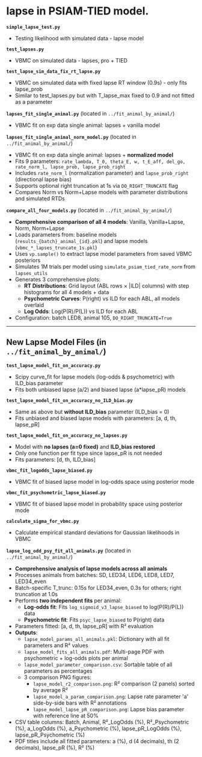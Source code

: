 # lapse in PSIAM-TIED model.

**`simple_lapse_test.py`**
- Testing likelihood with simulated data - lapse model

**`test_lapses.py`**
- VBMC on simulated data - lapses, pro + TIED

**`test_lapse_sim_data_fix_rt_lapse.py`**
- VBMC on simulated data with fixed lapse RT window (0.9s) - only fits lapse_prob
- Similar to test_lapses.py but with T_lapse_max fixed to 0.9 and not fitted as a parameter

**`lapses_fit_single_animal.py`** (located in `../fit_animal_by_animal/`)
- VBMC fit on exp data single animal: lapses + vanilla model

**`lapses_fit_single_animal_norm_model.py`** (located in `../fit_animal_by_animal/`)
- VBMC fit on exp data single animal: lapses + **normalized model**
- Fits 9 parameters: `rate_lambda, T_0, theta_E, w, t_E_aff, del_go, rate_norm_l, lapse_prob, lapse_prob_right`
- Includes `rate_norm_l` (normalization parameter) and `lapse_prob_right` (directional lapse bias)
- Supports optional right truncation at 1s via `DO_RIGHT_TRUNCATE` flag
- Compares Norm vs Norm+Lapse models with parameter distributions and simulated RTDs

**`compare_all_four_models.py`** (located in `../fit_animal_by_animal/`)
- **Comprehensive comparison of all 4 models**: Vanilla, Vanilla+Lapse, Norm, Norm+Lapse
- Loads parameters from: baseline models (`results_{batch}_animal_{id}.pkl`) and lapse models (`vbmc_*_lapses_truncate_1s.pkl`)
- Uses `vp.sample()` to extract lapse model parameters from saved VBMC posteriors
- Simulates 1M trials per model using `simulate_psiam_tied_rate_norm` from `lapses_utils`
- Generates 3 comprehensive plots:
  - **RT Distributions**: Grid layout (ABL rows × |ILD| columns) with step histograms for all 4 models + data
  - **Psychometric Curves**: P(right) vs ILD for each ABL, all models overlaid
  - **Log Odds**: Log(P(R)/P(L)) vs ILD for each ABL
- Configuration: batch LED8, animal 105, `DO_RIGHT_TRUNCATE=True`

---

## New Lapse Model Files (in `../fit_animal_by_animal/`)

**`test_lapse_model_fit_on_accuracy.py`**
- Scipy curve_fit for lapse models (log-odds & psychometric) with ILD_bias parameter
- Fits both unbiased lapse (a/2) and biased lapse (a*lapse_pR) models

**`test_lapse_model_fit_on_accuracy_no_ILD_bias.py`**
- Same as above but **without ILD_bias** parameter (ILD_bias = 0)
- Fits unbiased and biased lapse models with parameters: [a, d, th, lapse_pR]

**`test_lapse_model_fit_on_accuracy_no_lapses.py`**
- Model with **no lapses (a=0 fixed)** and **ILD_bias restored**
- Only one function per fit type since lapse_pR is not needed
- Fits parameters: [d, th, ILD_bias]

**`vbmc_fit_logodds_lapse_biased.py`**
- VBMC fit of biased lapse model in log-odds space using posterior mode

**`vbmc_fit_psychometric_lapse_biased.py`**
- VBMC fit of biased lapse model in probability space using posterior mode

**`calculate_sigma_for_vbmc.py`**
- Calculate empirical standard deviations for Gaussian likelihoods in VBMC

**`lapse_log_odd_psy_fit_all_animals.py`** (located in `../fit_animal_by_animal/`)
- **Comprehensive analysis of lapse models across all animals**
- Processes animals from batches: SD, LED34, LED6, LED8, LED7, LED34_even
- Batch-specific T_trunc: 0.15s for LED34_even, 0.3s for others; right truncation at 1.0s
- Performs **two independent fits** per animal:
  - **Log-odds fit**: Fits `log_sigmoid_v3_lapse_biased` to log(P(R)/P(L)) data
  - **Psychometric fit**: Fits `psyc_lapse_biased` to P(right) data
- Parameters fitted: [a, d, th, lapse_pR] with R² evaluation
- **Outputs**:
  - `lapse_model_params_all_animals.pkl`: Dictionary with all fit parameters and R² values
  - `lapse_model_fits_all_animals.pdf`: Multi-page PDF with psychometric + log-odds plots per animal
  - `lapse_model_parameter_comparison.csv`: Sortable table of all parameters as percentages
  - 3 comparison PNG figures:
    - `lapse_model_r2_comparison.png`: R² comparison (2 panels) sorted by average R²
    - `lapse_model_a_param_comparison.png`: Lapse rate parameter 'a' side-by-side bars with R² annotations
    - `lapse_model_lapse_pR_comparison.png`: Lapse bias parameter with reference line at 50%
- CSV table columns: Batch, Animal, R²_LogOdds (%), R²_Psychometric (%), a_LogOdds (%), a_Psychometric (%), lapse_pR_LogOdds (%), lapse_pR_Psychometric (%)
- PDF titles include all fitted parameters: a (%), d (4 decimals), th (2 decimals), lapse_pR (%), R² (%)
